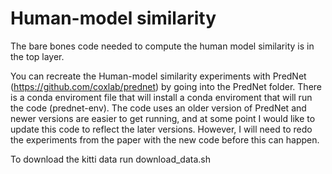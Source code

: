 # Human-model similarity

The bare bones code needed to compute the human model similarity is in the top layer. 

You can recreate the Human-model similarity experiments with PredNet (https://github.com/coxlab/prednet) by going into the PredNet folder. There is a conda enviroment file that will install a conda enviroment that will run the code (prednet-env). The code uses an older version of PredNet and newer versions are easier to get running, and at some point I would like to update this code to reflect the later versions. However, I will need to redo the experiments from the paper with the new code before this can happen. 

To download the kitti data run download_data.sh

